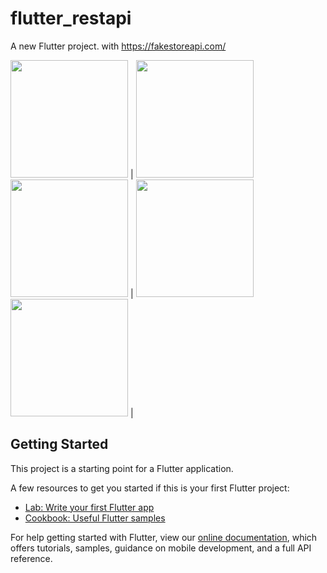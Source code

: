 # flutter_restapi

A new Flutter project. with https://fakestoreapi.com/ 

<img src="https://user-images.githubusercontent.com/15108480/163139667-8c7bf003-002c-41a7-9205-b1db3c862887.jpg" width="188"> |
<img src="https://user-images.githubusercontent.com/15108480/163139717-d6fee566-b4a7-4b41-8c0e-08d0d03824ed.jpg" width="188">
<img src="https://user-images.githubusercontent.com/15108480/163139743-1b5d3a56-8120-4c95-b0a2-9c2c0bac10e6.jpg" width="188"> |
<img src="https://user-images.githubusercontent.com/15108480/163139764-71456752-c70b-4775-85fd-628e2a57594c.jpg" width="188">
<img src="https://user-images.githubusercontent.com/15108480/163139777-d9e4b1fd-a70e-4e56-a3bf-9abbcc17a63a.jpg" width="188"> |
## Getting Started

This project is a starting point for a Flutter application.

A few resources to get you started if this is your first Flutter project:

- [Lab: Write your first Flutter app](https://flutter.dev/docs/get-started/codelab)
- [Cookbook: Useful Flutter samples](https://flutter.dev/docs/cookbook)

For help getting started with Flutter, view our
[online documentation](https://flutter.dev/docs), which offers tutorials,
samples, guidance on mobile development, and a full API reference.
